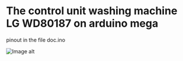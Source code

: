 # The control unit washing machine LG WD80187 on arduino mega

pinout in the file doc.ino

![Image alt](https://github.com/Nihixi/The-control-unit-washing-machine-LG-WD80187-on-arduino-mega/mastar/raw/1.jpg)
